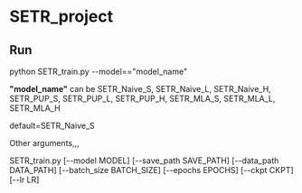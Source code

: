 # SETR_project

## Run
python SETR_train.py --model=="model_name"

**"model_name"** can be SETR_Naive_S, SETR_Naive_L, SETR_Naive_H, SETR_PUP_S,  SETR_PUP_L, SETR_PUP_H, SETR_MLA_S, SETR_MLA_L, SETR_MLA_H

default=SETR_Naive_S

Other arguments,,,

SETR_train.py  [--model MODEL] [--save_path SAVE_PATH]
                 [--data_path DATA_PATH] [--batch_size BATCH_SIZE]
                 [--epochs EPOCHS] [--ckpt CKPT]
                 [--lr LR]


